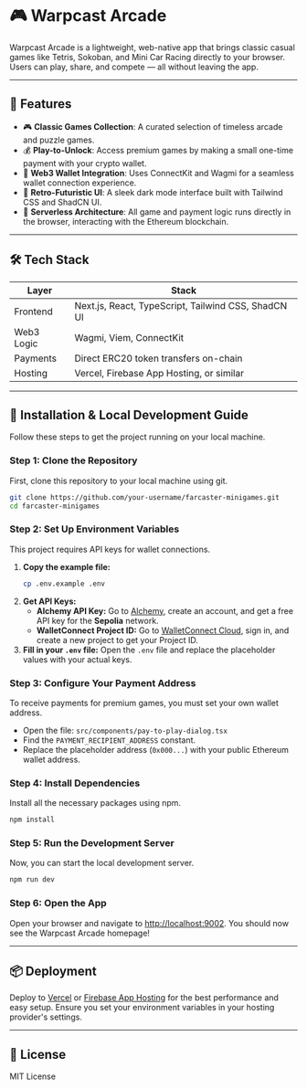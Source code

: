 # 🎮 Warpcast Arcade

Warpcast Arcade is a lightweight, web-native app that brings classic casual games like Tetris, Sokoban, and Mini Car Racing directly to your browser. Users can play, share, and compete — all without leaving the app.

---

## 🎯 Features

- 🎮 **Classic Games Collection**: A curated selection of timeless arcade and puzzle games.
- 💰 **Play-to-Unlock**: Access premium games by making a small one-time payment with your crypto wallet.
- 🔗 **Web3 Wallet Integration**: Uses ConnectKit and Wagmi for a seamless wallet connection experience.
- 🎨 **Retro-Futuristic UI**: A sleek dark mode interface built with Tailwind CSS and ShadCN UI.
- 🚀 **Serverless Architecture**: All game and payment logic runs directly in the browser, interacting with the Ethereum blockchain.

---

## 🛠️ Tech Stack

| Layer         | Stack                                         |
|---------------|-----------------------------------------------|
| Frontend      | Next.js, React, TypeScript, Tailwind CSS, ShadCN UI |
| Web3 Logic    | Wagmi, Viem, ConnectKit                       |
| Payments      | Direct ERC20 token transfers on-chain         |
| Hosting       | Vercel, Firebase App Hosting, or similar      |

---

## 🧪 Installation & Local Development Guide

Follow these steps to get the project running on your local machine.

### Step 1: Clone the Repository
First, clone this repository to your local machine using git.

```bash
git clone https://github.com/your-username/farcaster-minigames.git
cd farcaster-minigames
```

### Step 2: Set Up Environment Variables
This project requires API keys for wallet connections.

1.  **Copy the example file:**
    ```bash
    cp .env.example .env
    ```
2.  **Get API Keys:**
    *   **Alchemy API Key:** Go to [Alchemy](https://www.alchemy.com/), create an account, and get a free API key for the **Sepolia** network.
    *   **WalletConnect Project ID:** Go to [WalletConnect Cloud](https://cloud.walletconnect.com/), sign in, and create a new project to get your Project ID.
3.  **Fill in your `.env` file:**
    Open the `.env` file and replace the placeholder values with your actual keys.

### Step 3: Configure Your Payment Address
To receive payments for premium games, you must set your own wallet address.

-   Open the file: `src/components/pay-to-play-dialog.tsx`
-   Find the `PAYMENT_RECIPIENT_ADDRESS` constant.
-   Replace the placeholder address (`0x000...`) with your public Ethereum wallet address.

### Step 4: Install Dependencies
Install all the necessary packages using npm.

```bash
npm install
```

### Step 5: Run the Development Server
Now, you can start the local development server.

```bash
npm run dev
```

### Step 6: Open the App
Open your browser and navigate to [http://localhost:9002](http://localhost:9002). You should now see the Warpcast Arcade homepage!

---

## 📦 Deployment

Deploy to [Vercel](https://vercel.com/) or [Firebase App Hosting](https://firebase.google.com/docs/app-hosting) for the best performance and easy setup. Ensure you set your environment variables in your hosting provider's settings.

---

## 📄 License

MIT License
